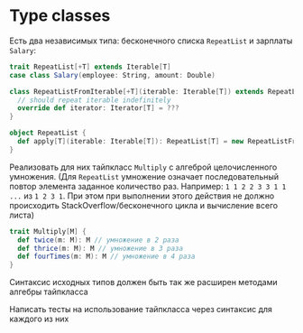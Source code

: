 # Type classes

Есть два независимых типа: бесконечного списка `RepeatList` и зарплаты `Salary`:
```scala
trait RepeatList[+T] extends Iterable[T]
case class Salary(employee: String, amount: Double)

class RepeatListFromIterable[+T](iterable: Iterable[T]) extends RepeatList[T] {
  // should repeat iterable indefinitely
  override def iterator: Iterator[T] = ???
}

object RepeatList {
  def apply[T](iterable: Iterable[T]): RepeatList[T] = new RepeatListFromIterable[T](iterable)
}
```
Реализовать для них тайпкласс `Multiply` с алгеброй целочисленного умножения.
(Для `RepeatList` умножение означает последовательный повтор элемента заданное количество раз. Например: `1 1 2 2 3 3 1 1 ...` из `1 2 3 1`. При этом при выполнении этого действия не должно происходить StackOverflow/бесконечного цикла и вычисление всего листа)
```scala
trait Multiply[M] {
  def twice(m: M): M // умножение в 2 раза
  def thrice(m: M): M // умножение в 3 раза
  def fourTimes(m: M): M // умножение в 4 раза
}
```
Синтаксис исходных типов должен быть так же расширен методами алгебры тайпкласса

Написать тесты на использование тайпкласса через синтаксис для каждого из них
